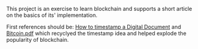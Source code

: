 This project is an exercise to learn blockchain and supports a short article on the basics of its' implementation.

First references should be:
<a href="https://link.springer.com/article/10.1007/BF00196791">How to timestamp a Digital Document</a>
and
<a href="https://bitcoin.org/bitcoin.pdf">Bitcoin.pdf</a>
which recyclyed the timestamp idea and helped explode the popularity of blockchain.


